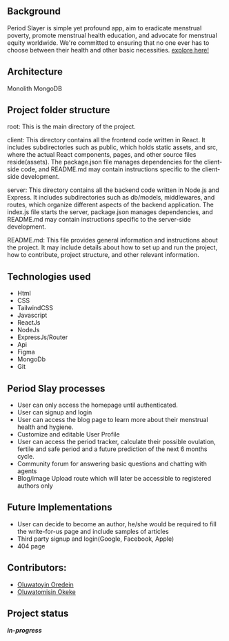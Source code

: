 ## Background

Period Slayer is simple yet profound app, aim to eradicate menstrual poverty, promote menstrual health education, and advocate for menstrual equity worldwide. We're committed to ensuring that no one ever has to choose between their health and other basic necessities.
[explore here!](https://period-slay.vercel.app/)

## Architecture

Monolith MongoDB

## Project folder structure

root: This is the main directory of the project.

client: This directory contains all the frontend code written in React. It includes subdirectories such as public, which holds static assets, and src, where the actual React components, pages, and other source files reside(assets). The package.json file manages dependencies for the client-side code, and README.md may contain instructions specific to the client-side development.

server: This directory contains all the backend code written in Node.js and Express. It includes subdirectories such as db/models, middlewares, and routes, which organize different aspects of the backend application. The index.js file starts the server, package.json manages dependencies, and README.md may contain instructions specific to the server-side development.

README.md: This file provides general information and instructions about the project. It may include details about how to set up and run the project, how to contribute, project structure, and other relevant information.

## Technologies used

- Html
- CSS
- TailwindCSS
- Javascript
- ReactJs
- NodeJs
- ExpressJs/Router
- Api
- Figma
- MongoDb
- Git

## Period Slay processes

- User can only access the homepage until authenticated.
- User can signup and login
- User can access the blog page to learn more about their menstrual health and hygiene.
- Customize and editable User Profile
- User can access the period tracker, calculate their possible ovulation, fertile and safe period and a future prediction of the next 6 months cycle.
- Community forum for answering basic questions and chatting with agents
- Blog/image Upload route which will later be accessible to registered authors only

## Future Implementations

- User can decide to become an author, he/she would be required to fill the write-for-us page and include samples of articles
- Third party signup and login(Google, Facebook, Apple)
- 404 page

## Contributors:

- [Oluwatoyin Oredein](https://github.com/codinBabe)
- [Oluwatomisin Okeke](https://github.com/Ugegbe-oyibo)

## Project status

**_in-progress_**
